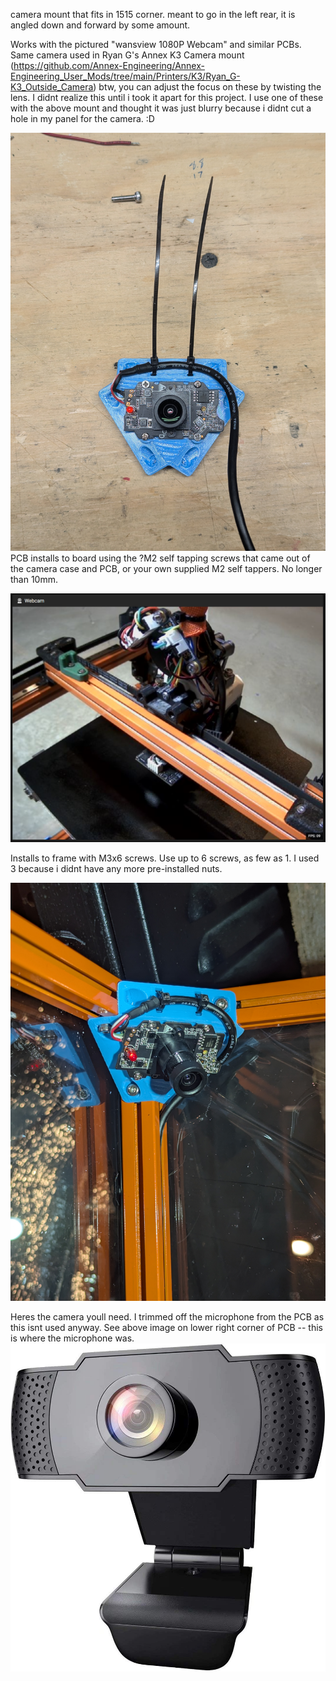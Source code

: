camera mount that fits in 1515 corner.  meant to go in the left rear, it is angled down and forward by some amount.

Works with the pictured "wansview 1080P Webcam" and similar PCBs.  Same camera used in Ryan G's Annex K3 Camera mount (https://github.com/Annex-Engineering/Annex-Engineering_User_Mods/tree/main/Printers/K3/Ryan_G-K3_Outside_Camera)
btw, you can adjust the focus on these by twisting the lens.  I didnt realize this until i took it apart for this project.  I use one of these with the above mount and thought it was just blurry because i didnt cut a hole in my panel for the camera. :D

![Uninstalled](plankton.jpg?raw=true)
PCB installs to board using the ?M2 self tapping screws that came out of the camera case and PCB, or your own supplied M2 self tappers.  No longer than 10mm.

![Webcam View](camerashot.png?raw=true)

Installs to frame with M3x6 screws.  Use up to 6 screws, as few as 1.  I used 3 because i didnt have any more pre-installed nuts.

![installed](installed.jpg?raw=true)


Heres the camera youll need.  I trimmed off the microphone from the PCB as this isnt used anyway.  See above image on lower right corner of PCB -- this is where the microphone was.
![camera](camera_listing_image.jpg?raw=true)
